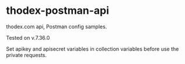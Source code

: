 # thodex-postman-api
thodex.com api, Postman config samples.

Tested on v.7.36.0

Set apikey and apisecret variables in collection variables before use the private requests.
